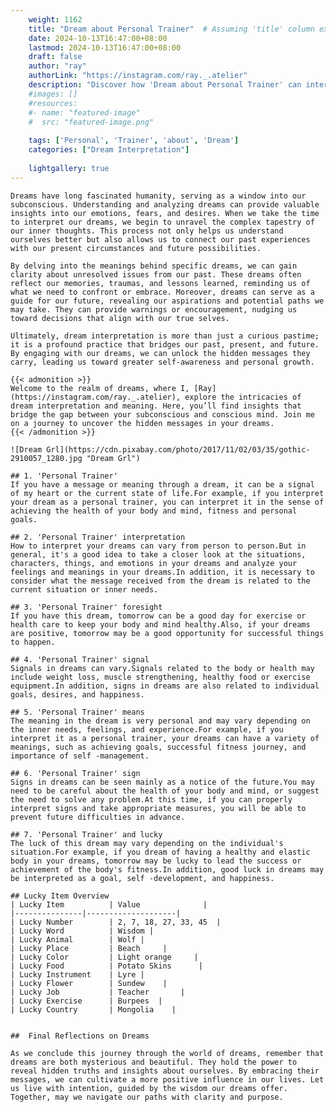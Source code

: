 ```yaml
---
    weight: 1162
    title: "Dream about Personal Trainer"  # Assuming 'title' column exists
    date: 2024-10-13T16:47:00+08:00
    lastmod: 2024-10-13T16:47:00+08:00
    draft: false
    author: "ray"
    authorLink: "https://instagram.com/ray._.atelier"
    description: "Discover how 'Dream about Personal Trainer' can interpret your future and uncover its significant meanings in your life."
    #images: []
    #resources:
    #- name: "featured-image"
    #  src: "featured-image.png"
    
    tags: ['Personal', 'Trainer', 'about', 'Dream']
    categories: ["Dream Interpretation"]
    
    lightgallery: true
---
```

    
    Dreams have long fascinated humanity, serving as a window into our subconscious. Understanding and analyzing dreams can provide valuable insights into our emotions, fears, and desires. When we take the time to interpret our dreams, we begin to unravel the complex tapestry of our inner thoughts. This process not only helps us understand ourselves better but also allows us to connect our past experiences with our present circumstances and future possibilities.
    
    By delving into the meanings behind specific dreams, we can gain clarity about unresolved issues from our past. These dreams often reflect our memories, traumas, and lessons learned, reminding us of what we need to confront or embrace. Moreover, dreams can serve as a guide for our future, revealing our aspirations and potential paths we may take. They can provide warnings or encouragement, nudging us toward decisions that align with our true selves.
    
    Ultimately, dream interpretation is more than just a curious pastime; it is a profound practice that bridges our past, present, and future. By engaging with our dreams, we can unlock the hidden messages they carry, leading us toward greater self-awareness and personal growth.
    
    {{< admonition >}}
    Welcome to the realm of dreams, where I, [Ray](https://instagram.com/ray._.atelier), explore the intricacies of dream interpretation and meaning. Here, you’ll find insights that bridge the gap between your subconscious and conscious mind. Join me on a journey to uncover the hidden messages in your dreams.
    {{< /admonition >}}
    
    ![Dream Grl](https://cdn.pixabay.com/photo/2017/11/02/03/35/gothic-2910057_1280.jpg "Dream Grl")
    
    ## 1. 'Personal Trainer'
    If you have a message or meaning through a dream, it can be a signal of my heart or the current state of life.For example, if you interpret your dream as a personal trainer, you can interpret it in the sense of achieving the health of your body and mind, fitness and personal goals.
    
    ## 2. 'Personal Trainer' interpretation
    How to interpret your dreams can vary from person to person.But in general, it's a good idea to take a closer look at the situations, characters, things, and emotions in your dreams and analyze your feelings and meanings in your dreams.In addition, it is necessary to consider what the message received from the dream is related to the current situation or inner needs.
    
    ## 3. 'Personal Trainer' foresight
    If you have this dream, tomorrow can be a good day for exercise or health care to keep your body and mind healthy.Also, if your dreams are positive, tomorrow may be a good opportunity for successful things to happen.
    
    ## 4. 'Personal Trainer' signal
    Signals in dreams can vary.Signals related to the body or health may include weight loss, muscle strengthening, healthy food or exercise equipment.In addition, signs in dreams are also related to individual goals, desires, and happiness.
    
    ## 5. 'Personal Trainer' means
    The meaning in the dream is very personal and may vary depending on the inner needs, feelings, and experience.For example, if you interpret it as a personal trainer, your dreams can have a variety of meanings, such as achieving goals, successful fitness journey, and importance of self -management.
    
    ## 6. 'Personal Trainer' sign
    Signs in dreams can be seen mainly as a notice of the future.You may need to be careful about the health of your body and mind, or suggest the need to solve any problem.At this time, if you can properly interpret signs and take appropriate measures, you will be able to prevent future difficulties in advance.
    
    ## 7. 'Personal Trainer' and lucky
    The luck of this dream may vary depending on the individual's situation.For example, if you dream of having a healthy and elastic body in your dreams, tomorrow may be lucky to lead the success or achievement of the body's fitness.In addition, good luck in dreams may be interpreted as a goal, self -development, and happiness.
    
    ## Lucky Item Overview
    | Lucky Item          | Value              |
    |---------------|--------------------|
    | Lucky Number        | 2, 7, 18, 27, 33, 45  |
    | Lucky Word          | Wisdom |
    | Lucky Animal        | Wolf |
    | Lucky Place         | Beach     |
    | Lucky Color         | Light orange     |
    | Lucky Food          | Potato Skins      |
    | Lucky Instrument    | Lyre |
    | Lucky Flower        | Sundew    |
    | Lucky Job           | Teacher       |
    | Lucky Exercise      | Burpees  |
    | Lucky Country       | Mongolia    |
    
    
    ##  Final Reflections on Dreams
    
    As we conclude this journey through the world of dreams, remember that dreams are both mysterious and beautiful. They hold the power to reveal hidden truths and insights about ourselves. By embracing their messages, we can cultivate a more positive influence in our lives. Let us live with intention, guided by the wisdom our dreams offer. Together, may we navigate our paths with clarity and purpose.
    